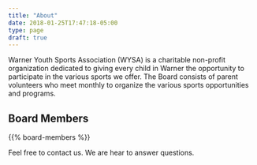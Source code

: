 ```yaml
---
title: "About"
date: 2018-01-25T17:47:18-05:00
type: page
draft: true
---
```


Warner Youth Sports Association (WYSA) is a charitable non-profit organization dedicated to giving every child in Warner the opportunity to participate in the various sports we offer. The Board consists of parent volunteers who meet monthly to organize the various sports opportunities and programs.

## Board Members

{{% board-members %}}

Feel free to contact us. We are hear to answer questions.